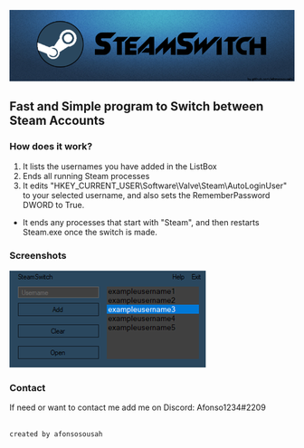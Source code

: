 ![](https://github.com/afonsosousah/steamswitch/blob/master/GitHub_banner.png)
## Fast and Simple program to Switch between Steam Accounts

### How does it work?
1. It lists the usernames you have added in the ListBox
2. Ends all running Steam processes
3. It edits "HKEY_CURRENT_USER\Software\Valve\Steam\AutoLoginUser" to your selected username, and also sets the RememberPassword DWORD to True.

- It ends any processes that start with "Steam", and then restarts Steam.exe once the switch is made.

### Screenshots
![](https://github.com/afonsosousah/steamswitch/blob/master/Screenshot_1.png)

### Contact
If need or want to contact me add me on Discord: Afonso1234#2209





                                                                                            created by afonsosousah
